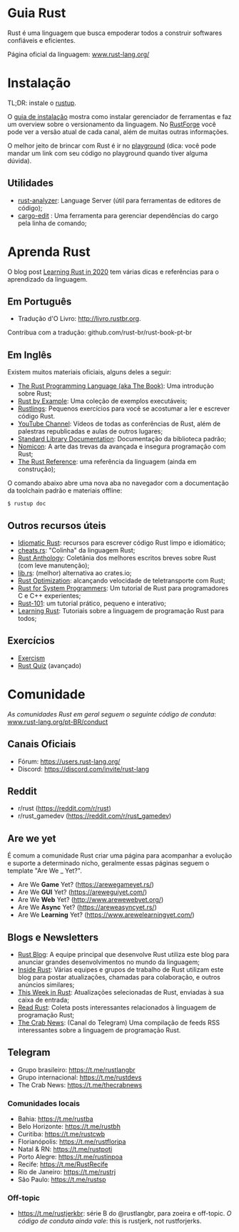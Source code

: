 # Guia Rust

Rust é uma linguagem que busca empoderar todos a construir softwares confiáveis e eficientes.

Página oficial da linguagem: www.rust-lang.org/

# Instalação

TL;DR: instale o [rustup](http://rustup.rs/).

O [guia de instalação](https://www.rust-lang.org/tools/install) mostra como instalar gerenciador de ferramentas e faz um overview sobre o versionamento da linguagem.
No [RustForge](https://forge.rust-lang.org/index.html) você pode ver a versão atual de cada canal, além de muitas outras informações.

O melhor jeito de brincar com Rust é ir no [playground](http://play.rust-lang.org/) (dica: você pode mandar um link com seu código no playground quando tiver alguma dúvida).

## Utilidades

- [rust-analyzer](https://rust-analyzer.github.io/): Language Server (útil para ferramentas de editores de código);
- [cargo-edit](https://github.com/killercup/cargo-edit) : Uma ferramenta para gerenciar dependências do cargo pela linha de comando;

# Aprenda Rust

O blog post [Learning Rust in 2020](https://github.com/pretzelhammer/rust-blog/blob/master/posts/learning-rust-in-2020.md) tem várias dicas e referências para o aprendizado da linguagem.

## Em Português

- Tradução d'O Livro: http://livro.rustbr.org.

Contribua com a tradução: github.com/rust-br/rust-book-pt-br

## Em Inglês

Existem muitos materiais oficiais, alguns deles a seguir:

- [The Rust Programming Language (aka The Book)](https://doc.rust-lang.org/stable/book): Uma introdução sobre Rust;
- [Rust by Example](https://doc.rust-lang.org/rust-by-example): Uma coleção de exemplos executáveis;
- [Rustlings](https://github.com/rust-lang/rustlings): Pequenos exercícios para você se acostumar a ler e escrever código Rust.
- [YouTube Channel](https://www.youtube.com/channel/UCaYhcUwRBNscFNUKTjgPFiA): Vídeos de todas as conferências de Rust, além de palestras republicadas e aulas de outros lugares;
- [Standard Library Documentation](https://doc.rust-lang.org/std/index.html): Documentação da biblioteca padrão;
- [Nomicon](https://doc.rust-lang.org/nomicon): A arte das trevas da avançada e insegura programação com Rust;
- [The Rust Reference](https://doc.rust-lang.org/reference/): uma referência da linguagem (ainda em construção);

O comando abaixo abre uma nova aba no navegador com a documentação da toolchain padrão e materiais offline:

```console
$ rustup doc
```

## Outros recursos úteis

- [Idiomatic Rust](https://github.com/mre/idiomatic-rust): recursos para escrever código Rust limpo e idiomático;
- [cheats.rs](https://cheats.rs/): "Colinha" da linguagem Rust;
- [Rust Anthology](https://github.com/brson/rust-anthology): Coletânia dos melhores escritos breves sobre Rust (com leve manutenção);
- [lib.rs](https://lib.rs/): (melhor) alternativa ao crates.io;
- [Rust Optimization](https://gist.github.com/jFransham/369a86eff00e5f280ed25121454acec1): alcançando velocidade de teletransporte com Rust;
- [Rust for System Programmers](https://github.com/nrc/r4cppp): Um tutorial de Rust para programadores C e C++ experientes;
- [Rust-101](https://www.ralfj.de/projects/rust-101/main.html): um tutorial prático, pequeno e interativo;
- [Learning Rust](https://learning-rust.github.io/#): Tutoriais sobre a linguagem de programação Rust para todos;

## Exercícios

- [Exercism](https://exercism.io/tracks/rust)
- [Rust Quiz](https://dtolnay.github.io/rust-quiz) (avançado)

# Comunidade

_As comunidades Rust em geral seguem o seguinte código de conduta_: www.rust-lang.org/pt-BR/conduct

## Canais Oficiais

- Fórum: https://users.rust-lang.org/
- Discord: https://discord.com/invite/rust-lang

## Reddit

- r/rust (https://reddit.com/r/rust)
- r/rust_gamedev (https://reddit.com/r/rust_gamedev)

## Are we yet

É comum a comunidade Rust criar uma página para acompanhar a evolução e suporte a determinado nicho, geralmente essas páginas seguem o template "Are We _ Yet?".

- Are We **Game** Yet? (https://arewegameyet.rs/)
- Are We **GUI** Yet? (https://areweguiyet.com/)
- Are We **Web** Yet? (http://www.arewewebyet.org/)
- Are We **Async** Yet? (https://areweasyncyet.rs/)
- Are We **Learning** Yet? (https://www.arewelearningyet.com/)

## Blogs e Newsletters

- [Rust Blog](https://blog.rust-lang.org/): A equipe principal que desenvolve Rust utiliza este blog para anunciar grandes desenvolvimentos no mundo da linguagem;
- [Inside Rust](https://blog.rust-lang.org/inside-rust/index.html): Várias equipes e grupos de trabalho de Rust utilizam este blog para postar atualizações, chamadas para colaboração, e outros anúncios similares;
- [This Week in Rust](https://this-week-in-rust.org/): Atualizações selecionadas de Rust, enviadas à sua caixa de entrada;
- [Read Rust](https://readrust.net/): Coleta posts interessantes relacionados à linguagem de programação Rust;
- [The Crab News](https://t.me/thecrabnews): (Canal do Telegram) Uma compilação de feeds RSS interessantes sobre a linguagem de programação Rust.

## Telegram

- Grupo brasileiro: https://t.me/rustlangbr
- Grupo internacional: https://t.me/rustdevs
- The Crab News: https://t.me/thecrabnews

### Comunidades locais

- Bahia: https://t.me/rustba
- Belo Horizonte: https://t.me/rustbh
- Curitiba: https://t.me/rustcwb
- Florianópolis: https://t.me/rustfloripa
- Natal & RN: https://t.me/rustpoti
- Porto Alegre: https://t.me/rustinpoa
- Recife: https://t.me/RustRecife
- Rio de Janeiro: https://t.me/rustrj
- São Paulo: https://t.me/rustsp

### Off-topic

- https://t.me/rustjerkbr: série B do @rustlangbr, para zoeira e off-topic. _O código de conduta ainda vale_: this is rustjerk, not rustforjerks.
